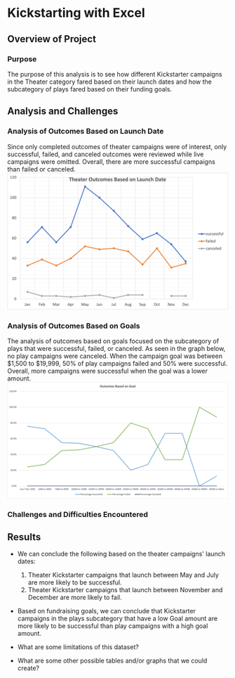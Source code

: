 # Kickstarting with Excel

## Overview of Project

### Purpose

The purpose of this analysis is to see how different Kickstarter campaigns in the Theater category fared based on their launch dates and how the subcategory of plays fared based on their funding goals.

## Analysis and Challenges

### Analysis of Outcomes Based on Launch Date
Since only completed outcomes of theater campaigns were of interest, only successful, failed, and canceled outcomes were reviewed while live campaigns were omitted. Overall, there are more successful campaigns than failed or canceled.
![Theater Outcomes Based on Launch Date](resources/Theater_Outcomes_vs_Launch.png)

### Analysis of Outcomes Based on Goals
The analysis of outcomes based on goals focused on the subcategory of plays that were successful, failed, or canceled. As seen in the graph below, no play campaigns were canceled. When the campaign goal was between $1,500 to $19,999, 50% of play campaigns failed and 50% were successful. Overall, more campaigns were successful when the goal was a lower amount.
![Play Outcomes Based on Goals](resources/Outcomes_vs_Goals.png)

### Challenges and Difficulties Encountered

## Results

- We can conclude the following based on the theater campaigns' launch dates:
  1. Theater Kickstarter campaigns that launch between May and July are more likely to be successful.
  2. Theater Kickstarter campaigns that launch between November and December are more likely to fail.

- Based on fundraising goals, we can conclude that Kickstarter campaigns in the plays subcategory that have a low Goal amount are more likely to be successful than play campaigns with a high goal amount.

- What are some limitations of this dataset?

- What are some other possible tables and/or graphs that we could create?
